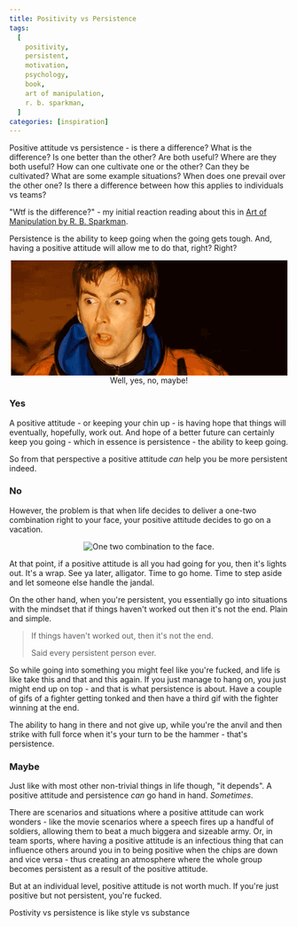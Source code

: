 ```yaml
---
title: Positivity vs Persistence
tags:
  [
    positivity,
    persistent,
    motivation,
    psychology,
    book,
    art of manipulation,
    r. b. sparkman,
  ]
categories: [inspiration]
---
```


Positive attitude vs persistence - is there a difference? What is the difference? Is one better than the other? Are both useful? Where are they both useful? How can one cultivate one or the other? Can they be cultivated? What are some example situations? When does one prevail over the other one? Is there a difference between how this applies to individuals vs teams?

"Wtf is the difference?" - my initial reaction reading about this in <a href="https://www.goodreads.com/book/show/6963194-art-of-manipulation" target="_blank">Art of Manipulation by R. B. Sparkman</a>.

Persistence is the ability to keep going when the going gets tough. And, having a positive attitude will allow me to do that, right? Right?

<p style="flex-direction: column;align-items: center;display: flex;">
    <img src="yes-no-maybe.gif" alt="Yes. No. Maybeee." />
    Well, yes, no, maybe!
</p>

### Yes

A positive attitude - or keeping your chin up - is having hope that things will eventually, hopefully, work out. And hope of a better future can certainly keep you going - which in essence is persistence - the ability to keep going.

So from that perspective a positive attitude _can_ help you be more persistent indeed.

### No

However, the problem is that when life decides to deliver a one-two combination right to your face, your positive attitude decides to go on a vacation.

<p style="flex-direction: column;align-items: center;display: flex;">
    <img src="one-two.gif" alt="One two combination to the face." />
</p>

At that point, if a positive attitude is all you had going for you, then it's lights out. It's a wrap. See ya later, alligator. Time to go home. Time to step aside and let someone else handle the jandal.

On the other hand, when you're persistent, you essentially go into situations with the mindset that if things haven't worked out then it's not the end. Plain and simple.

> If things haven't worked out, then it's not the end.
>
> Said every persistent person ever.

So while going into something you might feel like you're fucked, and life is like take this and that and this again. If you just manage to hang on, you just might end up on top - and that is what persistence is about.
Have a couple of gifs of a fighter getting tonked and then have a third gif with the fighter winning at the end.

The ability to hang in there and not give up, while you're the anvil and then strike with full force when it's your turn to be the hammer - that's persistence.

### Maybe

Just like with most other non-trivial things in life though, "it depends". A positive attitude and persistence _can_ go hand in hand. _Sometimes_.

There are scenarios and situations where a positive attitude can work wonders - like the movie scenarios where a speech fires up a handful of soldiers, allowing them to beat a much biggera and sizeable army. Or, in team sports, where having a positive attitude is an infectious thing that can influence others around you in to being positive when the chips are down and vice versa - thus creating an atmosphere where the whole group becomes persistent as a result of the positive attitude.

But at an individual level, positive attitude is not worth much. If you're just positive but not persistent, you're fucked.

Postivity vs persistence is like style vs substance
